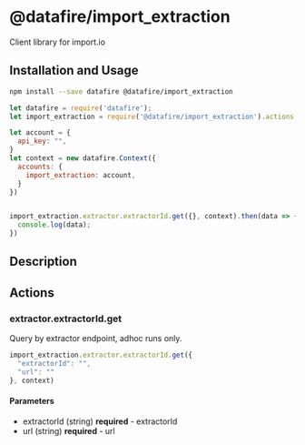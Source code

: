 # @datafire/import_extraction

Client library for import.io

## Installation and Usage
```bash
npm install --save datafire @datafire/import_extraction
```

```js
let datafire = require('datafire');
let import_extraction = require('@datafire/import_extraction').actions;

let account = {
  api_key: "",
}
let context = new datafire.Context({
  accounts: {
    import_extraction: account,
  }
})


import_extraction.extractor.extractorId.get({}, context).then(data => {
  console.log(data);
})
```

## Description


## Actions
### extractor.extractorId.get
Query by extractor endpoint, adhoc runs only.


```js
import_extraction.extractor.extractorId.get({
  "extractorId": "",
  "url": ""
}, context)
```

#### Parameters
* extractorId (string) **required** - extractorId
* url (string) **required** - url

